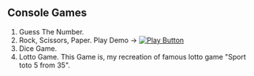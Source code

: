 ## Console Games

1. Guess The Number.
2. Rock, Scissors, Paper. Play Demo -> [<img alt = "Play Button" src="https://user-images.githubusercontent.com/6406271/194515642-2d06bf52-98e4-476c-a24e-52705431a2b1.png"/>](https://replit.com/@jordiboy/Rock-Scissors-Paper#Main.cs)
3. Dice Game.
4. Lotto Game.
	This Game is, my recreation of famous lotto game "Sport toto 5 from 35".
